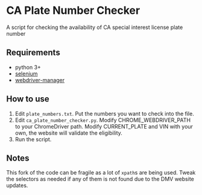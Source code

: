 # CA Plate Number Checker
A script for checking the availability of CA special interest license plate number

## Requirements
* python 3+
* [selenium](https://pypi.org/project/selenium/)
* [webdriver-manager](https://pypi.org/project/webdriver-manager/)

## How to use
1. Edit `plate_numbers.txt`. Put the numbers you want to check into the file.
2. Edit `ca_plate_number_checker.py`. Modify CHROME_WEBDRIVER_PATH to your ChromeDriver path. Modify CURRENT_PLATE and VIN with your own, the website will validate the eligibility. 
3. Run the script.

## Notes
This fork of the code can be fragile as a lot of `xpath`s are being used. Tweak the selectors as needed if any of them is not found due to the DMV website updates.
